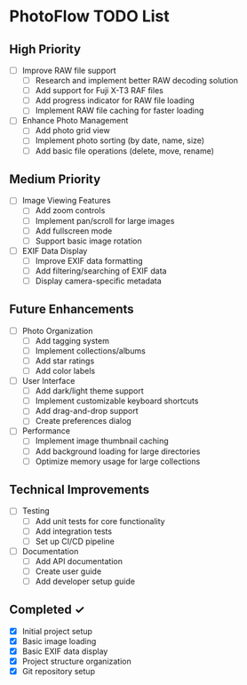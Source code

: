 # PhotoFlow TODO List

## High Priority

- [ ] Improve RAW file support
  - [ ] Research and implement better RAW decoding solution
  - [ ] Add support for Fuji X-T3 RAF files
  - [ ] Add progress indicator for RAW file loading
  - [ ] Implement RAW file caching for faster loading

- [ ] Enhance Photo Management
  - [ ] Add photo grid view
  - [ ] Implement photo sorting (by date, name, size)
  - [ ] Add basic file operations (delete, move, rename)

## Medium Priority

- [ ] Image Viewing Features
  - [ ] Add zoom controls
  - [ ] Implement pan/scroll for large images
  - [ ] Add fullscreen mode
  - [ ] Support basic image rotation

- [ ] EXIF Data Display
  - [ ] Improve EXIF data formatting
  - [ ] Add filtering/searching of EXIF data
  - [ ] Display camera-specific metadata

## Future Enhancements

- [ ] Photo Organization
  - [ ] Add tagging system
  - [ ] Implement collections/albums
  - [ ] Add star ratings
  - [ ] Add color labels

- [ ] User Interface
  - [ ] Add dark/light theme support
  - [ ] Implement customizable keyboard shortcuts
  - [ ] Add drag-and-drop support
  - [ ] Create preferences dialog

- [ ] Performance
  - [ ] Implement image thumbnail caching
  - [ ] Add background loading for large directories
  - [ ] Optimize memory usage for large collections

## Technical Improvements

- [ ] Testing
  - [ ] Add unit tests for core functionality
  - [ ] Add integration tests
  - [ ] Set up CI/CD pipeline

- [ ] Documentation
  - [ ] Add API documentation
  - [ ] Create user guide
  - [ ] Add developer setup guide

## Completed ✓

- [x] Initial project setup
- [x] Basic image loading
- [x] Basic EXIF data display
- [x] Project structure organization
- [x] Git repository setup
